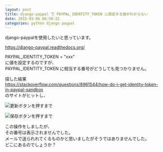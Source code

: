 ```yaml
---
layout: post
title: django-paypal で PAYPAL_IDENTITY_TOKEN に設定する値がわからない
date: 2015-03-06 06:58:22
categories: python django paypal
---
```

<p>django-paypalを使用したいと思っています。</p>

<p><a href="https://django-paypal.readthedocs.org/" rel="nofollow noreferrer">https://django-paypal.readthedocs.org/</a></p>

<p>PAYPAL_IDENTITY_TOKEN = "xxx"<br>
に値を設定するのですが、<br>
PAYPAL_IDENTITY_TOKEN に相当する番号がどうしても見つかりません。</p>

<p>探した結果<br>
<a href="https://stackoverflow.com/questions/8961544/how-do-i-get-identity-token-in-paypal-sandbox">https://stackoverflow.com/questions/8961544/how-do-i-get-identity-token-in-paypal-sandbox</a><br>
のサイトがヒットし、</p>

<p><img src="https://i.stack.imgur.com/XvVx0.png" alt="更新ボタンを押すまで"></p>

<p><img src="https://i.stack.imgur.com/HZxnZ.png" alt="保存ボタンを押すまで"></p>

<p>この操作をしましたが、<br>
その番号は表示されませんでした。<br>
メールで送られれてくるものかと思いましたがそうではありませんでした。<br>
どこにあるのでしょうか？</p>
